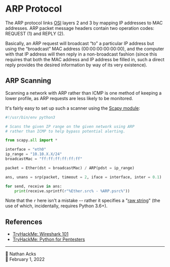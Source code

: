 # ARP Protocol

The ARP protocol links [OSI](osi-model.md) layers 2 and 3 by mapping IP addresses to MAC addresses. ARP packet message headers contain two operation codes: REQUEST (1) and REPLY (2).

Basically, an ARP request will broadcast “to” a particular IP address but using the “broadcast” MAC address (00:00:00:00:00:00), and the computer with that IP address will then reply in a non-broadcast fashion (since this requires that both the MAC address and IP address be filled in, such a direct reply provides the desired information by way of its very existence).

## ARP Scanning

Scanning a network with ARP rather than ICMP is one method of keeping a lower profile, as ARP requests are less likely to be monitored.

It's fairly easy to set up such a scanner using the [Scapy module](https://scapy.net/):

```python
#!/usr/bin/env python3

# Scans the given IP range on the given network using ARP
# rather than ICMP to help bypass potential alerting.

from scapy.all import *

interface = "eth0"
ip_range = "10.10.X.X/24"
broadcastMac = "ff:ff:ff:ff:ff:ff"

packet = Ether(dst = broadcastMac) / ARP(pdst = ip_range)

ans, unans = srp(packet, timeout = 2, iface = interface, inter = 0.1)

for send, receive in ans:
	print(receive.sprintf(r"%Ether.src% - %ARP.psrc%"))
```

Note that the `r` here isn't a mistake -- rather it specifies a "[raw string](https://whatisanything.com/how-do-you-write-an-f-string-in-python/#What_does_R_mean_Python)" (the use of which, incidentally, requires Python 3.6+).

## References

* [TryHackMe: Wireshark 101](tryhackme-wireshark-101.md)
* [TryHackMe: Python for Pentesters](tryhackme-python-for-pentesters.md)

- - - -

👤 Nathan Acks  
📅 February 1, 2022
